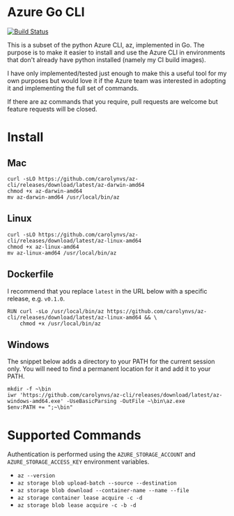 # Azure Go CLI

[![Build Status](https://travis-ci.org/carolynvs/az-cli.svg?branch=master)](https://travis-ci.org/carolynvs/az-cli)

This is a subset of the python Azure CLI, az, implemented in Go. The purpose
is to make it easier to install and use the Azure CLI in environments that don't
already have python installed (namely my CI build images).

I have only implemented/tested just enough to make this a useful tool for my own
purposes but would love it if the Azure team was interested in adopting it and
implementing the full set of commands.

If there are az commands that you require, pull requests are welcome but
feature requests will be closed.

# Install

## Mac

```
curl -sLO https://github.com/carolynvs/az-cli/releases/download/latest/az-darwin-amd64
chmod +x az-darwin-amd64
mv az-darwin-amd64 /usr/local/bin/az
```

## Linux

```
curl -sLO https://github.com/carolynvs/az-cli/releases/download/latest/az-linux-amd64
chmod +x az-linux-amd64
mv az-linux-amd64 /usr/local/bin/az
```

## Dockerfile
I recommend that you replace `latest` in the URL below with a specific release, e.g. `v0.1.0`.

```
RUN curl -sLo /usr/local/bin/az https://github.com/carolynvs/az-cli/releases/download/latest/az-linux-amd64 && \
    chmod +x /usr/local/bin/az
```

## Windows

The snippet below adds a directory to your PATH for the current session only.
You will need to find a permanent location for it and add it to your PATH.

```
mkdir -f ~\bin
iwr 'https://github.com/carolynvs/az-cli/releases/download/latest/az-windows-amd64.exe' -UseBasicParsing -OutFile ~\bin\az.exe
$env:PATH += ";~\bin"
```

# Supported Commands

Authentication is performed using the `AZURE_STORAGE_ACCOUNT` and `AZURE_STORAGE_ACCESS_KEY` environment variables.

* `az --version`
* `az storage blob upload-batch --source --destination`
* `az storage blob download --container-name --name --file`
* `az storage container lease acquire -c -d`
* `az storage blob lease acquire -c -b -d`
